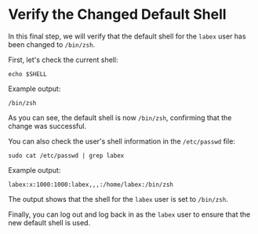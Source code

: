 # Verify the Changed Default Shell

In this final step, we will verify that the default shell for the `labex` user has been changed to `/bin/zsh`.

First, let's check the current shell:

```
echo $SHELL
```

Example output:

```
/bin/zsh
```

As you can see, the default shell is now `/bin/zsh`, confirming that the change was successful.

You can also check the user's shell information in the `/etc/passwd` file:

```
sudo cat /etc/passwd | grep labex
```

Example output:

```
labex:x:1000:1000:labex,,,:/home/labex:/bin/zsh
```

The output shows that the shell for the `labex` user is set to `/bin/zsh`.

Finally, you can log out and log back in as the `labex` user to ensure that the new default shell is used.
